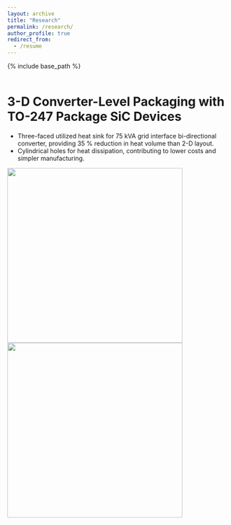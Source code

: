 ```yaml
---
layout: archive
title: "Research"
permalink: /research/
author_profile: true
redirect_from:
  - /resume
---
```


{% include base_path %}
<br>
<br>

3-D Converter-Level Packaging with TO-247 Package SiC Devices 
======
* Three-faced utilized heat sink for 75 kVA grid interface bi-directional converter, providing 35 % reduction in heat volume than 2-D layout.
* Cylindrical holes for heat dissipation, contributing to lower costs and simpler manufacturing.


<div class="row"> 
  <div class="column">
  <img src="/images/heat_sink1.jpg" width="400" height="400">
  </div>
  <div class="column">
  <img src="/images/heat_sink1.jpg" width="400" height="400">
  </div>
</div>


